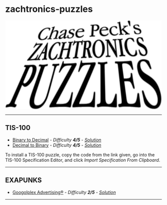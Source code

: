 # zachtronics-puzzles
![Logo](logo.png)

---

## **TIS-100**
- [Binary to Decimal](https://gist.githubusercontent.com/chasepeck/7d581d525cc2145511353066a39f1549/raw/acc9fcbf3acff45294b1aa858994084e8281b030/tis100-binary_to_decimal) - *Difficulty **4/5*** - [*Solution*](https://youtu.be/UMF7xP0ETwk)
- [Decimal to Binary](https://gist.githubusercontent.com/chasepeck/199b11b51b78f162977f2996ff54a4dd/raw/1eaa9c55c6fca3711e40b8e1bd7f94dab6d84f2b/tis100-decimal_to_binary) - *Difficulty **4/5*** - [*Solution*](https://youtu.be/_IYgBxsYNGA)

To install a TIS-100 puzzle, copy the code from the link given, go into the TIS-100 Specification Editor, and click *Import Specification From Clipboard*.

---

## **EXAPUNKS**
- [Googolplex Advertising®](https://steamcommunity.com/sharedfiles/filedetails/?id=2560401868) - *Difficulty **2/5*** - [*Solution*](https://youtu.be/dM1yfa4Kf4M)

---
